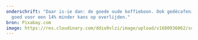 ```yaml
---
onderschrift: "Daar is-ie dan: de goede oude koffieboon. Ook gedécafeniëerd nog
  goed voor een 14% minder kans op overlijden."
bron: Pixabay.com
image: https://res.cloudinary.com/ddio9vlzi/image/upload/v1680936062/sciencegeek/posts/koffie-bonen-kop.jpg
---
```

